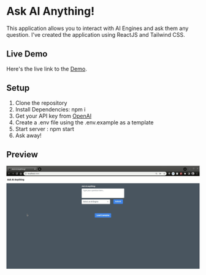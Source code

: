 # Ask AI Anything!

This application allows you to interact with AI Engines and ask them any question. I've created the application using ReactJS and Tailwind CSS.

## Live Demo

Here's the live link to the [Demo](https://askai-vickyruud.netlify.app/).

## Setup

1. Clone the repository
2. Install Dependencies: npm i
3. Get your API key from [OpenAI](https://beta.openai.com/signup)
4. Create a .env file using the .env.example as a template
5. Start server : npm start
6. Ask away!

## Preview

![image](https://github.com/vickyruud/fun-with-gpt-3/blob/main/demo/demo1.gif)
